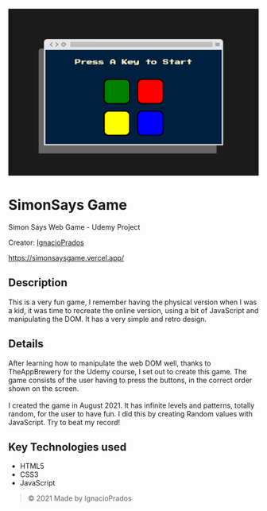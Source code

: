 ![banner](https://raw.githubusercontent.com/IgnacioPrados/SimonSaysGame/master/work11.jpg)
# SimonSays Game

Simon Says Web Game - Udemy Project

Creator: [IgnacioPrados](https://github.com/IgnacioPrados)

https://simonsaysgame.vercel.app/

## Description
This is a very fun game, I remember having the physical version when I was a kid, it was time to recreate the online version, using a bit of JavaScript and manipulating the DOM. It has a very simple and retro design.

## Details
After learning how to manipulate the web DOM well, thanks to TheAppBrewery for the Udemy course, I set out to create this game. The game consists of the user having to press the buttons, in the correct order shown on the screen.
<br><br>
I created the game in August 2021. It has infinite levels and patterns, totally random, for the user to have fun. I did this by creating Random values with JavaScript. Try to beat my record!

## Key Technologies used
- HTML5
- CSS3
- JavaScript

> © 2021 Made by IgnacioPrados
